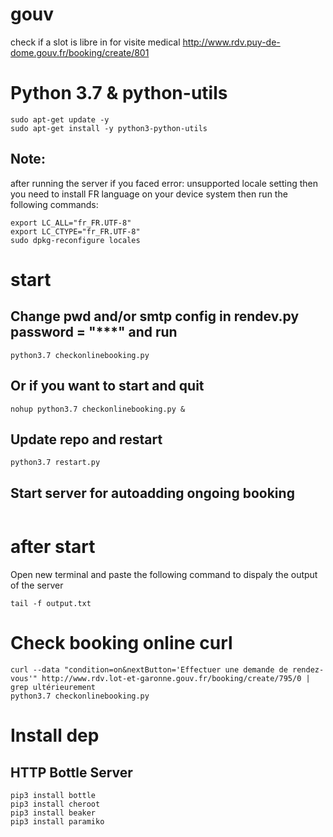 # gouv
check if a slot is libre in for visite medical http://www.rdv.puy-de-dome.gouv.fr/booking/create/801


# Python 3.7 & python-utils
```
sudo apt-get update -y
sudo apt-get install -y python3-python-utils
```
## **Note:** 
after running the server if you faced error: unsupported locale setting then you need to install FR language on your device system
then run the following commands:

```
export LC_ALL="fr_FR.UTF-8"
export LC_CTYPE="fr_FR.UTF-8" 
sudo dpkg-reconfigure locales
```

# start
## Change pwd and/or smtp config in rendev.py password = "***" and run
```
python3.7 checkonlinebooking.py
```

## Or if you want to start and quit
```
nohup python3.7 checkonlinebooking.py &
```
## Update repo and restart
```
python3.7 restart.py
```

## Start server for autoadding ongoing booking
```
```

# after start
Open new terminal and paste the following command to dispaly the output of the server
```
tail -f output.txt 
```

# Check booking online curl
```
curl --data "condition=on&nextButton='Effectuer une demande de rendez-vous'" http://www.rdv.lot-et-garonne.gouv.fr/booking/create/795/0 | grep ultérieurement
python3.7 checkonlinebooking.py
```

# Install dep
## HTTP Bottle Server
```
pip3 install bottle
pip3 install cheroot
pip3 install beaker
pip3 install paramiko
```
